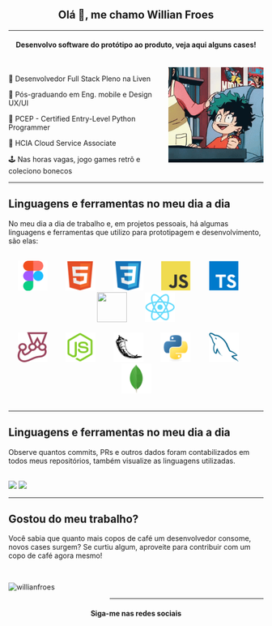 <h2 align='center'><b>Olá 👋, me chamo Willian Froes</b></h2>
<hr />

<div>
    <h4 align='center'><b>Desenvolvo software do protótipo ao produto, veja aqui alguns cases!</b></h4>
    <br />
    <img align='right' width='188px' height='188px' src='src/img/profile.gif' />
    <div align="left">
        <p>🔭 Desenvolvedor Full Stack Pleno na Liven</p>
        <p>📕 Pós-graduando em Eng. mobile e Design UX/UI</p>
        <p>🏅 PCEP - Certified Entry-Level Python Programmer</p>
        <p>🏅 HCIA Cloud Service Associate</p>
        <p>🕹️ Nas horas vagas, jogo games retrô e coleciono bonecos</p>
    </div>
</div>
<hr />
<div>
    <h2><b>Linguagens e ferramentas no meu dia a dia</b></h2>
    <p>No meu dia a dia de trabalho e, em projetos pessoais, há algumas linguagens e ferramentas que utilizo para prototipagem e desenvolvimento, são elas:</p>
    <br />
    <div align='center'>
        <img height='59px' width='59px' src="https://raw.githubusercontent.com/devicons/devicon/master/icons/figma/figma-original.svg" />
        &nbsp;
        &nbsp;
        &nbsp;
        &nbsp;
        <img height='59px' width='59px' src="https://raw.githubusercontent.com/devicons/devicon/master/icons/html5/html5-original.svg" />
        &nbsp;
        &nbsp;
        &nbsp;
        &nbsp;
        <img height='59px' width='59px' src="https://raw.githubusercontent.com/devicons/devicon/master/icons/css3/css3-original.svg" />
        &nbsp;
        &nbsp;
        &nbsp;
        &nbsp;
        <img height='59px' width='59px' src="https://raw.githubusercontent.com/devicons/devicon/master/icons/javascript/javascript-original.svg" />
        &nbsp;
        &nbsp;
        &nbsp;
        &nbsp;
        <img height='59px' width='59px' src="https://raw.githubusercontent.com/devicons/devicon/master/icons/typescript/typescript-original.svg" />
        &nbsp;
        &nbsp;
        &nbsp;
        &nbsp;
        <img height='59px' width='59px' src="https://seeklogo.com/images/R/react-native-logo-221C671C70-seeklogo.com.png" />
        &nbsp;
        &nbsp;
        &nbsp;
        &nbsp;
        <img height='59px' width='59px' src="https://raw.githubusercontent.com/devicons/devicon/master/icons/react/react-original.svg" />
    </div>
    <br />
    <div align='center'>
        <img height='59px' width='59px' src="https://raw.githubusercontent.com/devicons/devicon/master/icons/jest/jest-plain.svg" />
        &nbsp;
        &nbsp;
        &nbsp;
        &nbsp;
        <img height='59px' width='59px' src="https://raw.githubusercontent.com/devicons/devicon/master/icons/nodejs/nodejs-original.svg" />
        &nbsp;
        &nbsp;
        &nbsp;
        &nbsp;
        <img height='59px' width='59px' src="https://raw.githubusercontent.com/devicons/devicon/master/icons/flask/flask-original.svg" />
        &nbsp;
        &nbsp;
        &nbsp;
        &nbsp;
        <img height='59px' width='59px' src="https://raw.githubusercontent.com/devicons/devicon/master/icons/python/python-original.svg" />
        &nbsp;
        &nbsp;
        &nbsp;
        &nbsp;
        <img height='59px' width='59px' src="https://raw.githubusercontent.com/devicons/devicon/master/icons/mysql/mysql-original.svg" />
        &nbsp;
        &nbsp;
        &nbsp;
        &nbsp;
        <img height='59px' width='59px' src="https://raw.githubusercontent.com/devicons/devicon/master/icons/mongodb/mongodb-original.svg" />
    </div>
    <br />
</div>
<hr />
<div>
<h2><b>Linguagens e ferramentas no meu dia a dia</b></h2>
    <p>Observe quantos commits, PRs e outros dados foram contabilizados em todos meus repositórios, também visualize as linguagens utilizadas.</p>
    <br />
    <div>
        <img width='60%' src="https://github-readme-stats.vercel.app/api?username=willian-froes&show_icons=true&count_private=true&hide_border=false&locale=pt-br&border_color=6F6E76&title_color=B63339&icon_color=B63339&text_color=c9d1d9&bg_color=00000000" /> 
        <img align='top' width='38%' src="https://github-readme-stats.vercel.app/api/top-langs/?username=willian-froes&layout=compact&hide_border=false&locale=pt-br&border_color=6F6E76&title_color=B63339&text_color=B63339&bg_color=00000000" />
    </div>
</div>
<hr />
<div>
    <h2><b>Gostou do meu trabalho?</b></h2>
    <p>Você sabia que quanto mais copos de café um desenvolvedor consome, novos cases surgem? Se curtiu algum, aproveite para contribuir com um copo de café agora mesmo!</p>
    <br />
    <p><a href="https://www.buymeacoffee.com/willianfroes"> <img align="left" src="https://cdn.buymeacoffee.com/buttons/v2/default-yellow.png" height="48" width="200" alt="willianfroes" /></a></p>
    <br />
</div>
<hr />
<div>
    <h4 align='center'><b>Siga-me nas redes sociais</b></h4>
    <br />
    
</div>